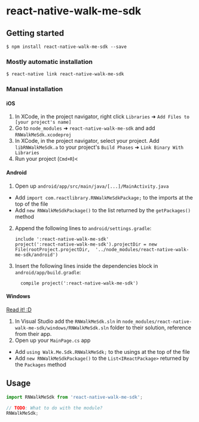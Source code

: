 
# react-native-walk-me-sdk

## Getting started

`$ npm install react-native-walk-me-sdk --save`

### Mostly automatic installation

`$ react-native link react-native-walk-me-sdk`

### Manual installation


#### iOS

1. In XCode, in the project navigator, right click `Libraries` ➜ `Add Files to [your project's name]`
2. Go to `node_modules` ➜ `react-native-walk-me-sdk` and add `RNWalkMeSdk.xcodeproj`
3. In XCode, in the project navigator, select your project. Add `libRNWalkMeSdk.a` to your project's `Build Phases` ➜ `Link Binary With Libraries`
4. Run your project (`Cmd+R`)<

#### Android

1. Open up `android/app/src/main/java/[...]/MainActivity.java`
  - Add `import com.reactlibrary.RNWalkMeSdkPackage;` to the imports at the top of the file
  - Add `new RNWalkMeSdkPackage()` to the list returned by the `getPackages()` method
2. Append the following lines to `android/settings.gradle`:
  	```
  	include ':react-native-walk-me-sdk'
  	project(':react-native-walk-me-sdk').projectDir = new File(rootProject.projectDir, 	'../node_modules/react-native-walk-me-sdk/android')
  	```
3. Insert the following lines inside the dependencies block in `android/app/build.gradle`:
  	```
      compile project(':react-native-walk-me-sdk')
  	```

#### Windows
[Read it! :D](https://github.com/ReactWindows/react-native)

1. In Visual Studio add the `RNWalkMeSdk.sln` in `node_modules/react-native-walk-me-sdk/windows/RNWalkMeSdk.sln` folder to their solution, reference from their app.
2. Open up your `MainPage.cs` app
  - Add `using Walk.Me.Sdk.RNWalkMeSdk;` to the usings at the top of the file
  - Add `new RNWalkMeSdkPackage()` to the `List<IReactPackage>` returned by the `Packages` method


## Usage
```javascript
import RNWalkMeSdk from 'react-native-walk-me-sdk';

// TODO: What to do with the module?
RNWalkMeSdk;
```
  